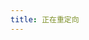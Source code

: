 ```yaml
---
title: 正在重定向
---
```


<script setup>
import { onMounted } from "vue"
import { useRouter } from "vitepress"
    
const router = useRouter();

onMounted(() => router.go("/"));
</script>

